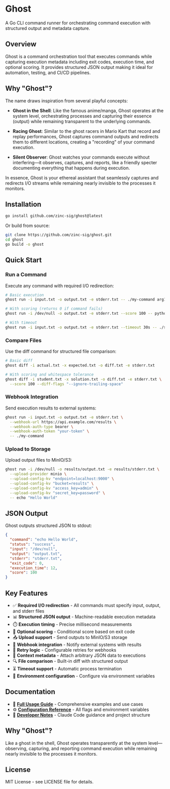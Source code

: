 # Ghost

A Go CLI command runner for orchestrating command execution with structured output and metadata capture.

## Overview

Ghost is a command orchestration tool that executes commands while capturing execution metadata including exit codes, execution time, and optional scoring. It provides structured JSON output making it ideal for automation, testing, and CI/CD pipelines.

## Why "Ghost"?

The name draws inspiration from several playful concepts:

- **Ghost in the Shell**: Like the famous anime/manga, Ghost operates at the system level, orchestrating processes and capturing their essence (output) while remaining transparent to the underlying commands.

- **Racing Ghost**: Similar to the ghost racers in Mario Kart that record and replay performances, Ghost captures command outputs and redirects them to different locations, creating a "recording" of your command execution.

- **Silent Observer**: Ghost watches your commands execute without interfering—it observes, captures, and reports, like a friendly specter documenting everything that happens during execution.

In essence, Ghost is your ethereal assistant that seamlessly captures and redirects I/O streams while remaining nearly invisible to the processes it monitors.

## Installation

```bash
go install github.com/zinc-sig/ghost@latest
```

Or build from source:

```bash
git clone https://github.com/zinc-sig/ghost.git
cd ghost
go build -o ghost
```

## Quick Start

### Run a Command

Execute any command with required I/O redirection:

```bash
# Basic execution
ghost run -i input.txt -o output.txt -e stderr.txt -- ./my-command arg1 arg2

# With scoring (returns 0 if command fails)
ghost run -i /dev/null -o output.txt -e stderr.txt --score 100 -- python script.py

# With timeout
ghost run -i input.txt -o output.txt -e stderr.txt --timeout 30s -- ./slow-command
```

### Compare Files

Use the diff command for structured file comparison:

```bash
# Basic diff
ghost diff -i actual.txt -x expected.txt -o diff.txt -e stderr.txt

# With scoring and whitespace tolerance
ghost diff -i student.txt -x solution.txt -o diff.txt -e stderr.txt \
  --score 100 --diff-flags "--ignore-trailing-space"
```

### Webhook Integration

Send execution results to external systems:

```bash
ghost run -i input.txt -o output.txt -e stderr.txt \
  --webhook-url https://api.example.com/results \
  --webhook-auth-type bearer \
  --webhook-auth-token "your-token" \
  -- ./my-command
```

### Upload to Storage

Upload output files to MinIO/S3:

```bash
ghost run -i /dev/null -o results/output.txt -e results/stderr.txt \
  --upload-provider minio \
  --upload-config-kv "endpoint=localhost:9000" \
  --upload-config-kv "bucket=results" \
  --upload-config-kv "access_key=admin" \
  --upload-config-kv "secret_key=password" \
  -- echo "Hello World"
```

## JSON Output

Ghost outputs structured JSON to stdout:

```json
{
  "command": "echo Hello World",
  "status": "success",
  "input": "/dev/null",
  "output": "output.txt",
  "stderr": "stderr.txt",
  "exit_code": 0,
  "execution_time": 12,
  "score": 100
}
```

## Key Features

- ✅ **Required I/O redirection** - All commands must specify input, output, and stderr files
- 📊 **Structured JSON output** - Machine-readable execution metadata
- ⏱️ **Execution timing** - Precise millisecond measurements
- 🎯 **Optional scoring** - Conditional score based on exit code
- 📤 **Upload support** - Send outputs to MinIO/S3 storage
- 🔔 **Webhook integration** - Notify external systems with results
- 🔄 **Retry logic** - Configurable retries for webhooks
- 📝 **Context metadata** - Attach arbitrary JSON data to executions
- 🔍 **File comparison** - Built-in diff with structured output
- ⏳ **Timeout support** - Automatic process termination
- 🔧 **Environment configuration** - Configure via environment variables

## Documentation

- 📖 **[Full Usage Guide](USAGE.md)** - Comprehensive examples and use cases
- ⚙️ **[Configuration Reference](CONFIG.md)** - All flags and environment variables
- 🤖 **[Developer Notes](CLAUDE.md)** - Claude Code guidance and project structure

## Why "Ghost"?

Like a ghost in the shell, Ghost operates transparently at the system level—observing, capturing, and reporting command execution while remaining nearly invisible to the processes it monitors.

## License

MIT License - see LICENSE file for details.
